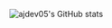 

![ajdev05's GitHub stats](https://github-readme-stats.vercel.app/api?username=ajdev05&show_icons=true&theme=radical)
